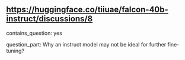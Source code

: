## https://huggingface.co/tiiuae/falcon-40b-instruct/discussions/8

contains_question: yes

question_part: Why an instruct model may not be ideal for further fine-tuning?